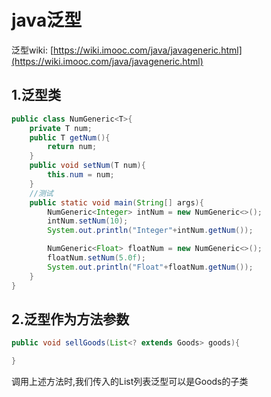 # java泛型
泛型wiki: [https://wiki.imooc.com/java/javageneric.html](https://wiki.imooc.com/java/javageneric.html)<br>
## 1.泛型类
```java
public class NumGeneric<T>{
    private T num;
    public T getNum(){
        return num;
    }
    public void setNum(T num){
        this.num = num;
    }
    //测试
    public static void main(String[] args){
        NumGeneric<Integer> intNum = new NumGeneric<>();
        intNum.setNum(10);
        System.out.println("Integer"+intNum.getNum());

        NumGeneric<Float> floatNum = new NumGeneric<>();
        floatNum.setNum(5.0f);
        System.out.println("Float"+floatNum.getNum());
    }
}
```



## 2.泛型作为方法参数

```java
public void sellGoods(List<? extends Goods> goods){

}
```

调用上述方法时,我们传入的List列表泛型可以是Goods的子类<br>